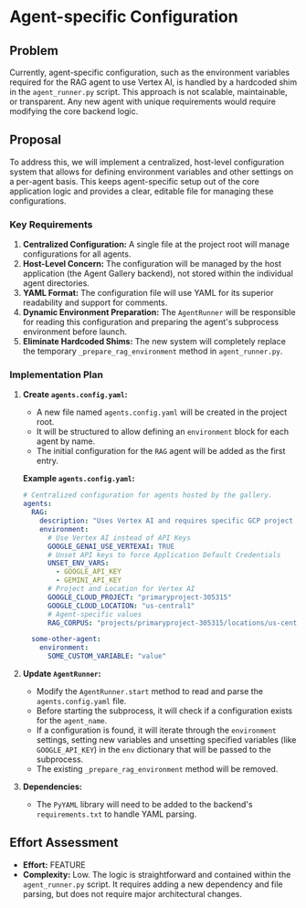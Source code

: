 # Agent-specific Configuration

## Problem

Currently, agent-specific configuration, such as the environment variables required for the RAG agent to use Vertex AI, is handled by a hardcoded shim in the `agent_runner.py` script. This approach is not scalable, maintainable, or transparent. Any new agent with unique requirements would require modifying the core backend logic.

## Proposal

To address this, we will implement a centralized, host-level configuration system that allows for defining environment variables and other settings on a per-agent basis. This keeps agent-specific setup out of the core application logic and provides a clear, editable file for managing these configurations.

### Key Requirements

1.  **Centralized Configuration:** A single file at the project root will manage configurations for all agents.
2.  **Host-Level Concern:** The configuration will be managed by the host application (the Agent Gallery backend), not stored within the individual agent directories.
3.  **YAML Format:** The configuration file will use YAML for its superior readability and support for comments.
4.  **Dynamic Environment Preparation:** The `AgentRunner` will be responsible for reading this configuration and preparing the agent's subprocess environment before launch.
5.  **Eliminate Hardcoded Shims:** The new system will completely replace the temporary `_prepare_rag_environment` method in `agent_runner.py`.

### Implementation Plan

1.  **Create `agents.config.yaml`:**
    -   A new file named `agents.config.yaml` will be created in the project root.
    -   It will be structured to allow defining an `environment` block for each agent by name.
    -   The initial configuration for the `RAG` agent will be added as the first entry.

    **Example `agents.config.yaml`:**
    ```yaml
    # Centralized configuration for agents hosted by the gallery.
    agents:
      RAG:
        description: "Uses Vertex AI and requires specific GCP project and location."
        environment:
          # Use Vertex AI instead of API Keys
          GOOGLE_GENAI_USE_VERTEXAI: TRUE
          # Unset API keys to force Application Default Credentials
          UNSET_ENV_VARS:
            - GOOGLE_API_KEY
            - GEMINI_API_KEY
          # Project and Location for Vertex AI
          GOOGLE_CLOUD_PROJECT: "primaryproject-305315"
          GOOGLE_CLOUD_LOCATION: "us-central1"
          # Agent-specific values
          RAG_CORPUS: "projects/primaryproject-305315/locations/us-central1/ragCorpora/5685794529555251200"

      some-other-agent:
        environment:
          SOME_CUSTOM_VARIABLE: "value"
    ```

2.  **Update `AgentRunner`:**
    -   Modify the `AgentRunner.start` method to read and parse the `agents.config.yaml` file.
    -   Before starting the subprocess, it will check if a configuration exists for the `agent_name`.
    -   If a configuration is found, it will iterate through the `environment` settings, setting new variables and unsetting specified variables (like `GOOGLE_API_KEY`) in the `env` dictionary that will be passed to the subprocess.
    -   The existing `_prepare_rag_environment` method will be removed.

3.  **Dependencies:**
    -   The `PyYAML` library will need to be added to the backend's `requirements.txt` to handle YAML parsing.

## Effort Assessment

-   **Effort:** FEATURE
-   **Complexity:** Low. The logic is straightforward and contained within the `agent_runner.py` script. It requires adding a new dependency and file parsing, but does not require major architectural changes.
